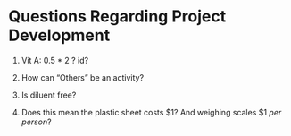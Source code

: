 Questions Regarding Project Development
=======================================

1.  Vit A: 0.5 * 2 ? id?

2.  How can “Others” be an activity?

3.  Is diluent free?

4.  Does this mean the plastic sheet costs $1? And weighing scales $1 *per person*?
